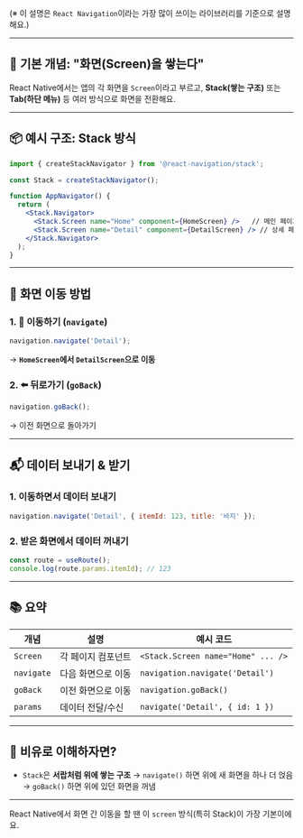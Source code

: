 (※ 이 설명은 `React Navigation`이라는 가장 많이 쓰이는 라이브러리를 기준으로 설명해요.)

---

## 🎯 기본 개념: "화면(Screen)을 쌓는다"

React Native에서는 앱의 각 화면을 `Screen`이라고 부르고,
**Stack(쌓는 구조)** 또는 **Tab(하단 메뉴)** 등 여러 방식으로 화면을 전환해요.

---

## 📦 예시 구조: Stack 방식

```jsx
import { createStackNavigator } from '@react-navigation/stack';

const Stack = createStackNavigator();

function AppNavigator() {
  return (
    <Stack.Navigator>
      <Stack.Screen name="Home" component={HomeScreen} />   // 메인 페이지
      <Stack.Screen name="Detail" component={DetailScreen} /> // 상세 페이지
    </Stack.Navigator>
  );
}
```

---

## 🚀 화면 이동 방법

### 1. 🔄 이동하기 (`navigate`)

```js
navigation.navigate('Detail');
```

→ **`HomeScreen`에서 `DetailScreen`으로 이동**

### 2. ⬅️ 뒤로가기 (`goBack`)

```js
navigation.goBack();
```

→ 이전 화면으로 돌아가기

---

## 📬 데이터 보내기 & 받기

### 1. 이동하면서 데이터 보내기

```js
navigation.navigate('Detail', { itemId: 123, title: '바지' });
```

### 2. 받은 화면에서 데이터 꺼내기

```js
const route = useRoute();
console.log(route.params.itemId); // 123
```

---

## 📚 요약

| 개념         | 설명         | 예시 코드                              |
| ---------- | ---------- | ---------------------------------- |
| `Screen`   | 각 페이지 컴포넌트 | `<Stack.Screen name="Home" ... />` |
| `navigate` | 다음 화면으로 이동 | `navigation.navigate('Detail')`    |
| `goBack`   | 이전 화면으로 이동 | `navigation.goBack()`              |
| `params`   | 데이터 전달/수신  | `navigate('Detail', { id: 1 })`    |

---

## 🧠 비유로 이해하자면?

* `Stack`은 **서랍처럼 위에 쌓는 구조**
  → `navigate()` 하면 위에 새 화면을 하나 더 얹음
  → `goBack()` 하면 위에 있던 화면을 꺼냄

---

React Native에서 화면 간 이동을 할 땐 이 `screen` 방식(특히 Stack)이 가장 기본이에요.
